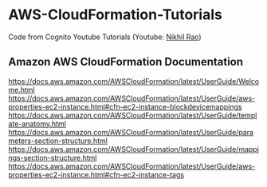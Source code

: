 # AWS-CloudFormation-Tutorials

Code from Cognito Youtube Tutorials (Youtube: [Nikhil Rao](https://www.youtube.com/channel/UCubvyvZCaLOncyGVN-pQYCg?view_as=subscriber))

Amazon AWS CloudFormation Documentation
------------
https://docs.aws.amazon.com/AWSCloudFormation/latest/UserGuide/Welcome.html
https://docs.aws.amazon.com/AWSCloudFormation/latest/UserGuide/aws-properties-ec2-instance.html#cfn-ec2-instance-blockdevicemappings
https://docs.aws.amazon.com/AWSCloudFormation/latest/UserGuide/template-anatomy.html
https://docs.aws.amazon.com/AWSCloudFormation/latest/UserGuide/parameters-section-structure.html
https://docs.aws.amazon.com/AWSCloudFormation/latest/UserGuide/mappings-section-structure.html
https://docs.aws.amazon.com/AWSCloudFormation/latest/UserGuide/aws-properties-ec2-instance.html#cfn-ec2-instance-tags

  
 







